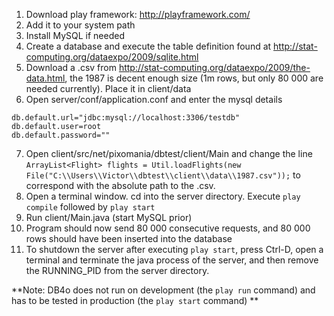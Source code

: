 1. Download play framework: http://playframework.com/
2. Add it to your system path
3. Install MySQL if needed
4. Create a database and execute the table definition found at http://stat-computing.org/dataexpo/2009/sqlite.html
5. Download a .csv from http://stat-computing.org/dataexpo/2009/the-data.html, the 1987 is decent enough size
(1m rows, but only 80 000 are needed currently). Place it in client/data
6. Open server/conf/application.conf and enter the mysql details
```
db.default.url="jdbc:mysql://localhost:3306/testdb"
db.default.user=root
db.default.password=""
```
7. Open client/src/net/pixomania/dbtest/client/Main and change the line
```ArrayList<Flight> flights = Util.loadFlights(new File("C:\\Users\\Victor\\dbtest\\client\\data\\1987.csv"));```
to correspond with the absolute path to the .csv.
8. Open a terminal window. cd into the server directory. Execute ```play compile``` followed by ```play start```
9. Run client/Main.java (start MySQL prior)
10. Program should now send 80 000 consecutive requests, and 80 000 rows should have been inserted into the database
11. To shutdown the server after executing ```play start```, press Ctrl-D, open a terminal and terminate the
java process of the server, and then remove the RUNNING_PID from the server directory.

**Note: DB4o does not run on development (the ```play run``` command) and has to be tested in production
(the ```play start``` command) **